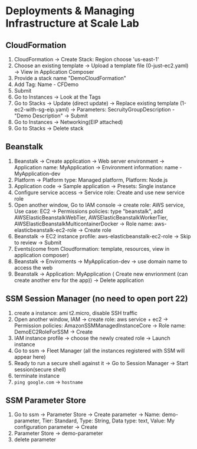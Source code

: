 # Deployments & Managing Infrastructure at Scale Lab

## CloudFormation
1. CloudFormation -> Create Stack: Region choose 'us-east-1'
2. Choose an existing template -> Upload a template file (0-just-ec2.yaml) -> View in Application Composer
3. Provide a stack name "DemoCloudFormation"
4. Add Tag: Name - CFDemo
5. Submit
6. Go to Instances -> Look at the Tags
7. Go to Stacks -> Update (direct update) -> Replace existing template (1-ec2-with-sg-eip.yaml) -> Parameters: SecruityGroupDescription - "Demo Description" -> Submit
8. Go to Instances -> Networking(EIP attached)
9. Go to Stacks -> Delete stack

## Beanstalk
1. Beanstalk -> Create application -> Web server environment -> Application name: MyApplication -> Environment information: name - MyApplication-dev
2. Platform -> Platform type: Managed platform, Platform: Node.js
3. Application code -> Sample application -> Presets: Single instance
4. Configure service access -> Service role: Create and use new service role
5. Open another window, Go to IAM console -> create role: AWS service, Use case: EC2 -> Permissions policies: type "beanstalk", add AWSElasticBeanstalkWebTier, AWSElasticBeanstalkWorkerTier, AWSElasticBeanstalkMulticontainerDocker -> Role name: aws-elasticbeanstalk-ec2-role -> Create role
6. Beanstalk -> EC2 instance profile: aws-elasticbeanstalk-ec2-role -> Skip to review -> Submit
7. Events(come from Cloudformation: template, resources, view in application composer)
8. Beanstalk -> Enviroments -> MyApplication-dev -> use domain name to access the web
9. Beanstalk -> Application: MyApplication ( Create new envrionment (can create another env for the app)) -> Delete application

## SSM Session Manager (no need to open port 22)
1.  create a instance: ami t2.micro, disable SSH traffic
2.  Open another window, IAM -> create role: aws service + ec2 -> Permission policies: AmazonSSMManagedInstanceCore -> Role name: DemoEC2RoleForSSM -> Create
3.  IAM instance profile -> choose the newly created role -> Launch instance
4.  Go to ssm -> Fleet Manager (all the instances registered with SSM will appear here)
5.  Ready to run a secure shell against it -> Go to Session Manager -> Start session(secure shell)
6.  terminate instance
7.  `ping google.com` -> `hostname`

## SSM Parameter Store
1. Go to ssm -> Parameter Store -> Create parameter -> Name: demo-parameter, Tier: Standard, Type: String, Data type: text, Value: My configuration parameter -> Create
2. Parameter Store -> demo-parameter
3. delete parameter
